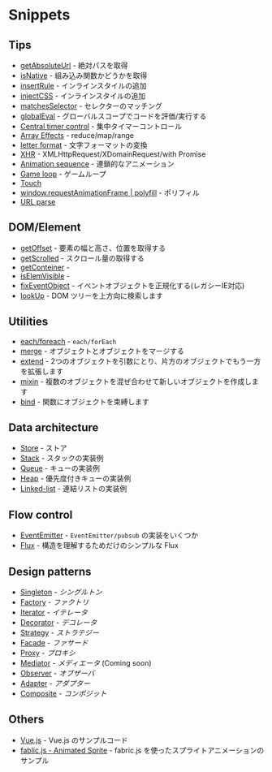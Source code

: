 # Snippets
## Tips
- [getAbsoluteUrl](getAbsoluteUrl.js) - 絶対パスを取得
- [isNative](isNative.js) - 組み込み関数かどうかを取得
- [insertRule](insertRule.js) - インラインスタイルの追加
- [injectCSS](injectCSS.js) - インラインスタイルの追加
- [matchesSelector](matchesSelector.js) - セレクターのマッチング
- [globalEval](global-eval.md) - グローバルスコープでコードを評価/実行する
- [Central timer control](central_timer_control.md) - 集中タイマーコントロール
- [Array Effects](array_effects.md) - reduce/map/range
- [letter format](letter-formats.md) - 文字フォーマットの変換
- [XHR](xhr.md) - XMLHttpRequest/XDomainRequest/with Promise
- [Animation sequence](animation_sequence.md) - 連鎖的なアニメーション
- [Game loop](game_loop.md) - ゲームループ
- [Touch](touch.md)
- [window.requestAnimationFrame | polyfill](requestAnimationFrame.md) - ポリフィル
- [URL parse](URLparse.md)

## DOM/Element
- [getOffset](get-offset.md) - 要素の幅と高さ、位置を取得する
- [getScrolled](get-scrolled.md) - スクロール量の取得する
- [getConteiner](get-container.md) - 
- [isElemVisible](is-elem-visible.md) - 
- [fixEventObject](fix-event-object.md) - イベントオブジェクトを正規化する(レガシーIE対応)
- [lookUp](dom_lookup.md) - DOM ツリーを上方向に検索します

## Utilities
- [each/foreach](each.md) - `each/forEach`
- [merge](merge.md) - オブジェクトとオブジェクトをマージする
- [extend](extend.md) - 2つのオブジェクトを引数にとり、片方のオブジェクトでもう一方を拡張します
- [mixin](mixin.md) - 複数のオブジェクトを混ぜ合わせて新しいオブジェクトを作成します
- [bind](bind.md) - 関数にオブジェクトを束縛します

## Data architecture
- [Store](store.md) - ストア
- [Stack](stack.md) - スタックの実装例
- [Queue](queue.md) - キューの実装例
- [Heap](heap.md) - 優先度付きキューの実装例
- [Linked-list](linked-list.md) - 連結リストの実装例

## Flow control
- [EventEmitter](event-emitter.md) - `EventEmitter/pubsub` の実装をいくつか
- [Flux](flux.md) - 構造を理解するためだけのシンプルな Flux

## Design patterns
- [Singleton](singleton.md) - _シングルトン_
- [Factory](factory.md) - _ファクトリ_
- [Iterator](iterator.md) - _イテレータ_
- [Decorator](decorator.md) - _デコレータ_
- [Strategy](strategy.md) - _ストラテジー_
- [Facade](facade.md) - _ファサード_
- [Proxy](proxy.md) - _プロキシ_
- [Mediator](mediator.md) - _メディエータ_ (Coming soon)
- [Observer](observer.md) - _オブザーバ_
- [Adapter](adapter.md) - _アダプター_
- [Composite](composite.md) - _コンポジット_

## Others
- [Vue.js](vue.md) - Vue.js のサンプルコード
- [fablic.js - Animated Sprite](fabricjs.md) - fabric.js を使ったスプライトアニメーションのサンプル

